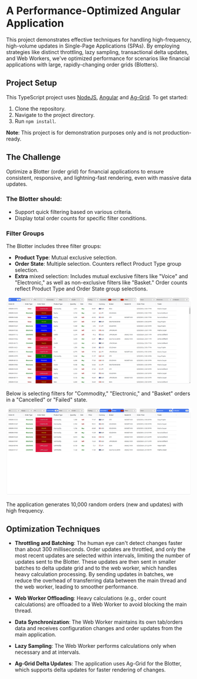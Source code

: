 # A Performance-Optimized Angular Application

This project demonstrates effective techniques for handling high-frequency, high-volume updates in Single-Page Applications (SPAs). By employing strategies like distinct throttling, lazy sampling, transactional delta updates, and Web Workers, we've optimized performance for scenarios like financial applications with large, rapidly-changing order grids (Blotters).

## Project Setup

This TypeScript project uses [NodeJS](www.nodejs.org), [Angular](www.angular.dev) and [Ag-Grid](www.ag-grid.com). To get started:

1. Clone the repository.
2. Navigate to the project directory.
3. Run ``npm install``.

**Note**: This project is for demonstration purposes only and is not production-ready.

## The Challenge

Optimize a Blotter (order grid) for financial applications to ensure consistent, responsive, and lightning-fast rendering, even with massive data updates. 

### The Blotter should:
* Support quick filtering based on various criteria.
* Display total order counts for specific filter conditions.

### Filter Groups

The Blotter includes three filter groups:

* **Product Type**: Mutual exclusive selection.
* **Order State**: Multiple selection. Counters reflect Product Type group selection.
* **Extra** mixed selection: Includes mutual exclusive filters like "Voice" and "Electronic," as well as non-exclusive filters like "Basket." Order counts reflect Product Type and Order State group selections.

![Alt Blotter](./Blotter-001.png)

Below is selecting filters for "Commodity," "Electronic," and "Basket" orders in a "Cancelled" or "Failed" state.

![Alt Blotter with filter selection](./Blotter-002.png)

The application generates 10,000 random orders (new and updates) with high frequency.

## Optimization Techniques

* **Throttling and Batching**: The human eye can't detect changes faster than about 300 milliseconds. Order updates are throttled, and only the most recent updates are selected within intervals, limiting the number of updates sent to the Blotter. These updates are then sent in smaller batches to delta update grid and to the web worker, which handles heavy calculation processing. By sending updates in batches, we reduce the overhead of transferring data between the main thread and the web worker, leading to smoother performance.


* **Web Worker Offloading**: Heavy calculations (e.g., order count calculations) are offloaded to a Web Worker to avoid blocking the main thread.


* **Data Synchronization**: The Web Worker maintains its own tab/orders data and receives configuration changes and order updates from the main application. 


* **Lazy Sampling**: The Web Worker performs calculations only when necessary and at intervals.


* **Ag-Grid Delta Updates**: The application uses Ag-Grid for the Blotter, which supports delta updates for faster rendering of changes.
